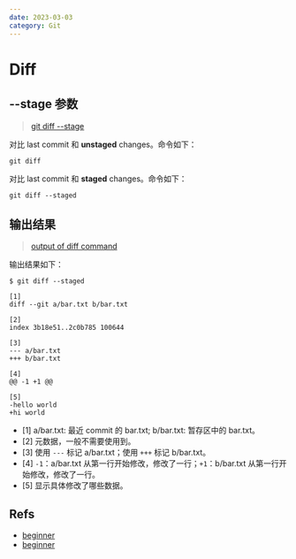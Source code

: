 ```yaml
---
date: 2023-03-03
category: Git
---
```


# Diff

## --stage 参数

> [git diff --stage](https://www.learnenough.com/git-tutorial/getting_started/viewing_the_diff)

对比 last commit 和 **unstaged** changes。命令如下：

```git
git diff
```

对比 last commit 和 **staged** changes。命令如下：

```git 
git diff --staged
```

## 输出结果

> [output of diff command](https://www.atlassian.com/git/tutorials/saving-changes/git-diff)

输出结果如下：

```git
$ git diff --staged

[1]
diff --git a/bar.txt b/bar.txt

[2]
index 3b18e51..2c0b785 100644

[3]
--- a/bar.txt
+++ b/bar.txt

[4]
@@ -1 +1 @@

[5]
-hello world
+hi world
```

- [1] a/bar.txt: 最近 commit 的 bar.txt; b/bar.txt: 暂存区中的 bar.txt。
- [2] 元数据，一般不需要使用到。
- [3] 使用 `---` 标记 a/bar.txt；使用 `+++` 标记 b/bar.txt。
- [4] `-1`：a/bar.txt 从第一行开始修改，修改了一行；`+1`：b/bar.txt 从第一行开始修改，修改了一行。
- [5] 显示具体修改了哪些数据。

## Refs

- [beginner](https://www.atlassian.com/git/tutorials/saving-changes/git-diff)
- [beginner](https://www.freecodecamp.org/news/git-diff-command/)

